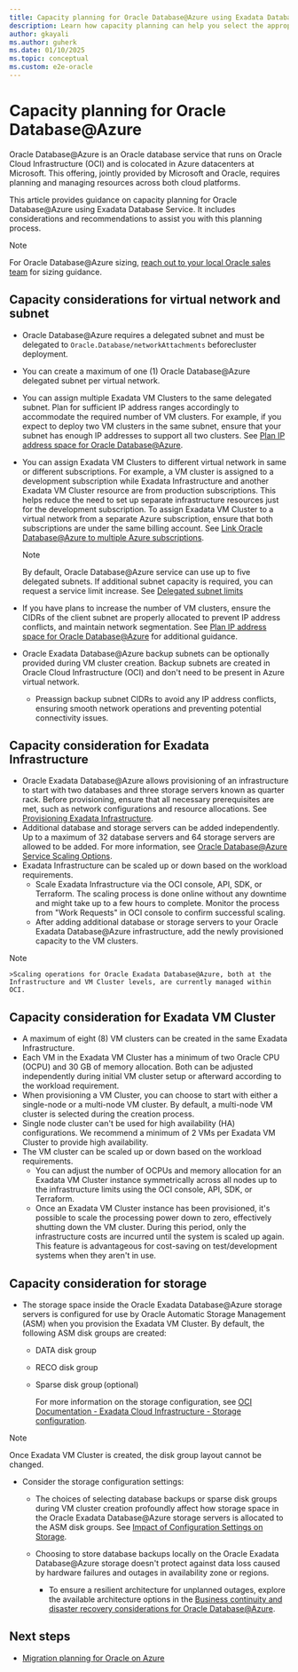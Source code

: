 ```yaml
---
title: Capacity planning for Oracle Database@Azure using Exadata Database Service
description: Learn how capacity planning can help you select the appropriate infrastructure for Oracle workloads on Oracle Database@Azure.
author: gkayali
ms.author: guherk
ms.date: 01/10/2025
ms.topic: conceptual
ms.custom: e2e-oracle
---
```


# Capacity planning for Oracle Database@Azure

Oracle Database@Azure is an Oracle database service that runs on Oracle Cloud Infrastructure (OCI) and is colocated in Azure datacenters at Microsoft. This offering, jointly provided by Microsoft and Oracle, requires planning and managing resources across both cloud platforms.

This article provides guidance on capacity planning for Oracle Database@Azure using Exadata Database Service. It includes considerations and recommendations to assist you with this planning process.

> [!NOTE]
> For Oracle Database@Azure sizing, [reach out to your local Oracle sales team](https://www.oracle.com/cloud/azure/oracle-database-at-azure/) for sizing guidance.

## Capacity considerations for virtual network and subnet

- Oracle Database@Azure requires a delegated subnet and must be delegated to `Oracle.Database/networkAttachments` before​ cluster deployment.
- You can create a maximum of one (1) Oracle Database@Azure delegated subnet per virtual network.
- You can assign multiple Exadata VM Clusters to the same delegated subnet. Plan for sufficient IP address ranges accordingly to accommodate the required number of VM clusters. For example, if you expect to deploy two VM clusters in the same subnet, ensure that your subnet has enough IP addresses to support all two clusters. See [Plan IP address space for Oracle Database@Azure](/azure/oracle/oracle-db/oracle-database-plan-ip).
- You can assign Exadata VM Clusters to different virtual network in same or different subscriptions. For example, a VM cluster is assigned to a development subscription while Exadata Infrastructure and another Exadata VM Cluster resource are from production subscriptions. This helps reduce the need to set up separate infrastructure resources just for the development subscription.
    To assign Exadata VM Cluster to a virtual network from a separate Azure subscription, ensure that both subscriptions are under the same billing account. See [Link Oracle Database@Azure to multiple Azure subscriptions](/azure/oracle/oracle-db/link-oracle-database-multiple-subscription).

    > [!NOTE]
    > By default, Oracle Database@Azure service can use up to five delegated subnets. If additional subnet capacity is required, you can request a service limit increase. See [Delegated subnet limits](/azure/oracle/oracle-db/oracle-database-delegated-subnet-limits)
- If you have plans to increase the number of VM clusters, ensure the CIDRs of the client subnet are properly allocated to prevent IP address conflicts, and maintain network segmentation. See [Plan IP address space for Oracle Database@Azure](/azure/oracle/oracle-db/oracle-database-plan-ip) for additional guidance.
- Oracle Exadata Database@Azure backup subnets can be optionally provided during VM cluster creation. Backup subnets are created in Oracle Cloud Infrastructure (OCI) and don't need to be present in Azure virtual network.
  - Preassign backup subnet CIDRs to avoid any IP address conflicts, ensuring smooth network operations and preventing potential connectivity issues.

## Capacity consideration for Exadata Infrastructure

- Oracle Exadata Database@Azure allows provisioning of an infrastructure to start with two databases and three storage servers known as quarter rack. Before provisioning, ensure that all necessary prerequisites are met, such as network configurations and resource allocations. See [Provisioning Exadata Infrastructure](https://docs.oracle.com/en-us/iaas/Content/database-at-azure-exadata/odexa-provisioning-exadata-infrastructure.html).
- Additional database and storage servers can be added independently. Up to a maximum of 32 database servers and 64 storage servers are allowed to be added. For more information, see [Oracle Database@Azure Service Scaling Options](https://docs.oracle.com/en-us/iaas/exadatacloud/doc/exa-service-desc.html#ECSCM-GUID-EC1A62C6-DDA1-4F39-B28C-E5091A205DD3).
- Exadata Infrastructure can be scaled up or down based on the workload requirements.
  - Scale Exadata Infrastructure via the OCI console, API, SDK, or Terraform. The scaling process is done online without any downtime and might take up to a few hours to complete. Monitor the process from "Work Requests" in OCI console to confirm successful scaling.
  - After adding additional database or storage servers to your Oracle Exadata Database@Azure infrastructure, add the newly provisioned capacity to the VM clusters.

 > [!NOTE]
    >Scaling operations for Oracle Exadata Database@Azure, both at the Infrastructure and VM Cluster levels, are currently managed within OCI.
## Capacity consideration for Exadata VM Cluster

- A maximum of eight (8) VM clusters can be created in the same Exadata Infrastructure.
- Each VM in the Exadata VM Cluster has a minimum of two Oracle CPU (OCPU) and 30 GB of memory allocation. Both can be adjusted independently during initial VM cluster setup or afterward according to the workload requirement.
- When provisioning a VM Cluster, you can choose to start with either a single-node or a multi-node VM cluster. By default, a multi-node VM cluster is selected during the creation process.
- Single node cluster can't be used for high availability (HA) configurations. We recommend a minimum of 2 VMs per Exadata VM Cluster to provide high availability.
- The VM cluster can be scaled up or down based on the workload requirements.
  - You can adjust the number of OCPUs and memory allocation for an Exadata VM Cluster instance symmetrically across all nodes up to the infrastructure limits using the OCI console, API, SDK, or Terraform.
  - Once an Exadata VM Cluster instance has been provisioned, it's possible to scale the processing power down to zero, effectively shutting down the VM cluster. During this period, only the infrastructure costs are incurred until the system is scaled up again. This feature is advantageous for cost-saving on test/development systems when they aren't in use.

## Capacity consideration for storage

- The storage space inside the Oracle Exadata Database@Azure storage servers is configured for use by Oracle Automatic Storage Management (ASM) when you provision the Exadata VM Cluster. By default, the following ASM disk groups are created:
  - DATA disk group
  - RECO disk group
  - Sparse disk group (optional)

    For more information on the storage configuration, see [OCI Documentation - Exadata Cloud Infrastructure - Storage configuration](https://docs.oracle.com/en-us/iaas/exadatacloud/doc/ecs-storage-config.html).

> [!NOTE]
> Once Exadata VM Cluster is created, the disk group layout cannot be changed.

- Consider the storage configuration settings:
  - The choices of selecting database backups or sparse disk groups during VM cluster creation profoundly affect how storage space in the Oracle Exadata Database@Azure storage servers is allocated to the ASM disk groups. See [Impact of Configuration Settings on Storage](https://docs.oracle.com/en-us/iaas/exadatacloud/doc/ecs-storage-config.html#ECSCM-GUID-925DAEBF-4693-4AC6-80E1-15D7121F80A9).
  - Choosing to store database backups locally on the Oracle Exadata Database@Azure storage doesn't protect against data loss caused by hardware failures and outages in availability zone or regions.
  
      - To ensure a resilient architecture for unplanned outages, explore the available architecture options in the  [Business continuity and disaster recovery considerations for Oracle Database@Azure](./oracle-disaster-recovery-oracle-database-azure.md). 

## Next steps

- [Migration planning for Oracle on Azure](./oracle-migration-planning.md)
